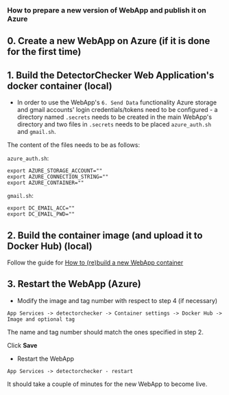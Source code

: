### How to prepare a new version of WebApp and publish it on Azure

## 0. Create a new WebApp on Azure (if it is done for the first time)

## 1. Build the DetectorChecker Web Application's docker container (local)

- In order to use the WebApp's `6. Send Data` functionality Azure storage and gmail accounts' login credentials/tokens need to be configured - a directory named `.secrets` needs to be created in the main WebApp's directory and two files in `.secrets` needs to be placed `azure_auth.sh` and `gmail.sh`.

The content of the files needs to be as follows:

`azure_auth.sh`:
```{bash}
export AZURE_STORAGE_ACCOUNT=""
export AZURE_CONNECTION_STRING=""
export AZURE_CONTAINER=""
```

`gmail.sh`:
```{bash}
export DC_EMAIL_ACC=""
export DC_EMAIL_PWD=""
```

## 2. Build the container image (and upload it to Docker Hub) (local)

Follow the guide for [How to (re)build a new WebApp container](https://github.com/alan-turing-institute/DetectorChecker/wiki/_new)

## 3. Restart the WebApp (Azure)

- Modify the image and tag number with respect to step 4 (if necessary)

`App Services -> detectorchecker -> Container settings -> Docker Hub -> Image and optional tag`

The name and tag number should match the ones specified in step 2.

Click **Save**

- Restart the WebApp

`App Services -> detectorchecker - restart`

It should take a couple of minutes for the new WebApp to become live.
